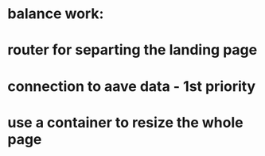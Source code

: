 # balance work:

# router for separting the landing page

# connection to aave data - 1st priority

# use a container to resize the whole page

#
